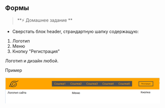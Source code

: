 
## Формы

> **⚡️ Домашнее задание **

- Сверстать блок header, страндартную шапку содержащую:
1. Логотип
2. Меню
3. Кнопку "Регистрация"

Логотип и дизайн любой.

Пример

<img src="./img/img1.bmp" />

